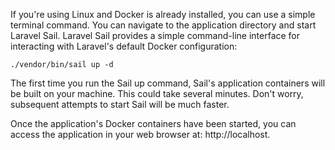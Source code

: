If you're using Linux and Docker is already installed, you can use a simple terminal command.
You can navigate to the application directory and start Laravel Sail. Laravel Sail provides a simple command-line interface for interacting with Laravel's default Docker configuration:

`./vendor/bin/sail up -d`

The first time you run the Sail up command, Sail's application containers will be built on your machine. This could take several minutes. Don't worry, subsequent attempts to start Sail will be much faster.

Once the application's Docker containers have been started, you can access the application in your web browser at: http://localhost.
